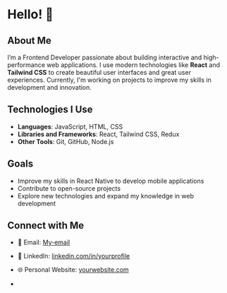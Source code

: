 # Hello! 👋

## About Me

I’m a Frontend Developer passionate about building interactive and high-performance web applications. I use modern technologies like **React** and **Tailwind CSS** to create beautiful user interfaces and great user experiences. Currently, I'm working on projects to improve my skills in development and innovation.

## Technologies I Use

- **Languages**: JavaScript, HTML, CSS
- **Libraries and Frameworks**: React, Tailwind CSS, Redux
- **Other Tools**: Git, GitHub, Node.js

## Goals

- Improve my skills in React Native to develop mobile applications
- Contribute to open-source projects
- Explore new technologies and expand my knowledge in web development

## Connect with Me

- 📧 Email: [My-email](isob83709@gmail.com)
- 🔗 LinkedIn: [linkedin.com/in/yourprofile](www.linkedin.com/in/badr-iso-872541338/)
- 🌐 Personal Website: [yourwebsite.com](https://yourwebsite.com)

- 
